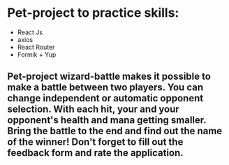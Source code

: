 # Pet-project to practice skills:  
* React Js
* axios
* React Router
* Formik + Yup

## Pet-project wizard-battle makes it possible to make a battle between two players. You can change independent or automatic opponent selection. With each hit, your and your opponent's health and mana getting smaller. Bring the battle to the end and find out the name of the winner! Don't forget to fill out the feedback form and rate the application.
